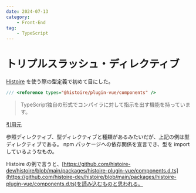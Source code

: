 ```yaml
---
date: 2024-07-13
category: 
    - Front-End
tag: 
    - TypeScript
---
```


# トリプルスラッシュ・ディレクティブ

[Histoire](https://histoire.dev/guide/vue3/getting-started.html#typescript) を使う際の型定義で初めて目にした。

```ts
/// <reference types="@histoire/plugin-vue/components" />
```

> TypeScript独自の形式でコンパイラに対して指示を出す機能を持っています。

[引用元](https://typescriptbook.jp/reference/declaration-file#%E3%83%88%E3%83%AA%E3%83%97%E3%83%AB%E3%82%B9%E3%83%A9%E3%83%83%E3%82%B7%E3%83%A5%E3%83%87%E3%82%A3%E3%83%AC%E3%82%AF%E3%83%86%E3%82%A3%E3%83%96)

参照ディレクティブ、型ディレクティブと種類があるみたいだが、上記の例は型ディレクティブである。
npm パッケージへの依存関係を宣言でき、型を import しているようなもの。

Histoire の例で言うと、[https://github.com/histoire-dev/histoire/blob/main/packages/histoire-plugin-vue/components.d.ts](https://github.com/histoire-dev/histoire/blob/main/packages/histoire-plugin-vue/components.d.ts)を読み込むものと思われる。